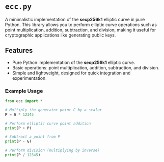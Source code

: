# `ecc.py`  
A minimalistic implementation of the **secp256k1** elliptic curve in pure Python. This library allows you to perform elliptic curve operations such as point multiplication, addition, subtraction, and division, making it useful for cryptographic applications like generating public keys.

## Features
- Pure Python implementation of the **secp256k1** elliptic curve.
- Basic operations: point multiplication, addition, subtraction, and division.
- Simple and lightweight, designed for quick integration and experimentation.

### Example Usage

```python
from ecc import *

# Multiply the generator point G by a scalar
P = G * 12345

# Perform elliptic curve point addition
print(P + P)

# Subtract a point from P
print(P - G)

# Perform division (multiplying by inverse)
print(P / 12345)
```
